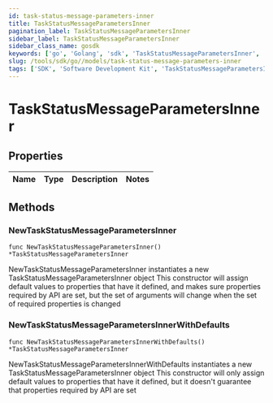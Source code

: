 ```yaml
---
id: task-status-message-parameters-inner
title: TaskStatusMessageParametersInner
pagination_label: TaskStatusMessageParametersInner
sidebar_label: TaskStatusMessageParametersInner
sidebar_class_name: gosdk
keywords: ['go', 'Golang', 'sdk', 'TaskStatusMessageParametersInner', 'TaskStatusMessageParametersInner'] 
slug: /tools/sdk/go//models/task-status-message-parameters-inner
tags: ['SDK', 'Software Development Kit', 'TaskStatusMessageParametersInner', 'TaskStatusMessageParametersInner']
---
```


# TaskStatusMessageParametersInner

## Properties

Name | Type | Description | Notes
------------ | ------------- | ------------- | -------------

## Methods

### NewTaskStatusMessageParametersInner

`func NewTaskStatusMessageParametersInner() *TaskStatusMessageParametersInner`

NewTaskStatusMessageParametersInner instantiates a new TaskStatusMessageParametersInner object
This constructor will assign default values to properties that have it defined,
and makes sure properties required by API are set, but the set of arguments
will change when the set of required properties is changed

### NewTaskStatusMessageParametersInnerWithDefaults

`func NewTaskStatusMessageParametersInnerWithDefaults() *TaskStatusMessageParametersInner`

NewTaskStatusMessageParametersInnerWithDefaults instantiates a new TaskStatusMessageParametersInner object
This constructor will only assign default values to properties that have it defined,
but it doesn't guarantee that properties required by API are set


